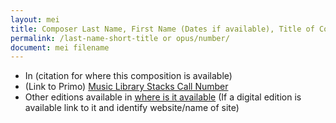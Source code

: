 ```yaml
---
layout: mei
title: Composer Last Name, First Name (Dates if available), Title of Composition
permalink: /last-name-short-title or opus/number/
document: mei filename
---
```


- In (citation for where this composition is available)
- (Link to Primo) <a href="Primo Link">Music Library Stacks Call Number</a>
- Other editions available in <a href="external link" target="_blank">where is it available</a> (If a digital edition is available link to it and identify website/name of site)
